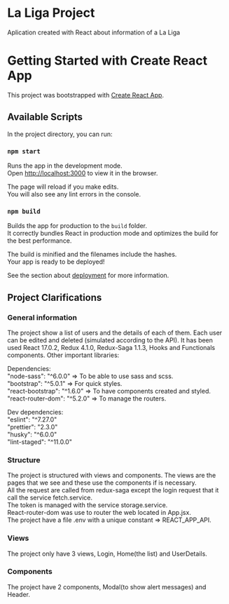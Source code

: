 # La Liga Project
Aplication created with React about information of a La Liga

# Getting Started with Create React App

This project was bootstrapped with [Create React App](https://github.com/facebook/create-react-app).

## Available Scripts

In the project directory, you can run:

### `npm start`

Runs the app in the development mode.\
Open [http://localhost:3000](http://localhost:3000) to view it in the browser.

The page will reload if you make edits.\
You will also see any lint errors in the console.

### `npm build`

Builds the app for production to the `build` folder.\
It correctly bundles React in production mode and optimizes the build for the best performance.

The build is minified and the filenames include the hashes.\
Your app is ready to be deployed!

See the section about [deployment](https://facebook.github.io/create-react-app/docs/deployment) for more information.

## Project Clarifications

### General information

The project show a list of users and the details of each of them. Each user can be edited and deleted (simulated according to the API).
It has been used React 17.0.2, Redux 4.1.0, Redux-Saga 1.1.3, Hooks and Functionals components. Other important libraries:

Dependencies:  
"node-sass": "^6.0.0" => To be able to use sass and scss.  
"bootstrap": "^5.0.1" => For quick styles.  
"react-bootstrap": "^1.6.0" => To have components created and styled.  
"react-router-dom": "^5.2.0" => To manage the routers.

Dev dependencies:  
"eslint": "^7.27.0"  
"prettier": "2.3.0"  
"husky": "^6.0.0"  
"lint-staged": "^11.0.0"  

### Structure

The project is structured with views and components. The views are the pages that we see and these use the components if is necessary.  
All the request are called from redux-saga except the login request that it call the service fetch.service.  
The token is managed with the service storage.service.  
React-router-dom was use to router the web located in App.jsx.  
The project have a file .env with a unique constant => REACT_APP_API.  

### Views

The project only have 3 views, Login, Home(the list) and UserDetails.

### Components

The project have 2 components, Modal(to show alert messages) and Header.
